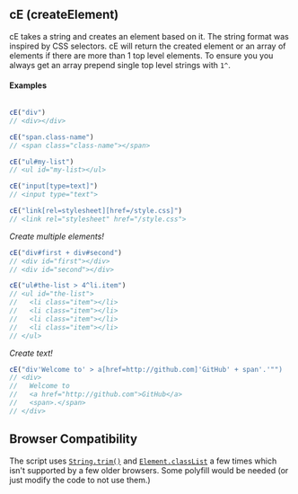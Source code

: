 ## cE (createElement)
cE takes a string and creates an element based on it. The string format was inspired by CSS selectors. cE will return the created element or an array of elements if there are more than 1 top level elements. To ensure you you always get an array prepend single top level strings with `1^`.

#### Examples
```JavaScript

cE("div")
// <div></div>

cE("span.class-name")
// <span class="class-name"></span>

cE("ul#my-list")
// <ul id="my-list></ul>

cE("input[type=text]")
// <input type="text">

cE("link[rel=stylesheet][href=/style.css]")
// <link rel="stylesheet" href="/style.css">
```

*Create multiple elements!*
```JavaScript
cE("div#first + div#second")
// <div id="first"></div>
// <div id="second"></div>

cE("ul#the-list > 4^li.item")
// <ul id="the-list">
//   <li class="item"></li>
//   <li class="item"></li>
//   <li class="item"></li>
//   <li class="item"></li>
// </ul>
```

*Create text!*
```JavaScript
cE("div'Welcome to' > a[href=http://github.com]'GitHub' + span'.'"")
// <div>
//   Welcome to
//   <a href="http://github.com">GitHub</a>
//   <span>.</span>
// </div>
```

## Browser Compatibility
The script uses [`String.trim()`](https://developer.mozilla.org/en-US/docs/Web/JavaScript/Reference/Global_Objects/String/Trim) and [`Element.classList`](https://developer.mozilla.org/en-US/docs/Web/API/Element/classList) a few times which isn't supported by a few older browsers. Some polyfill would be needed (or just modify the code to not use them.)
